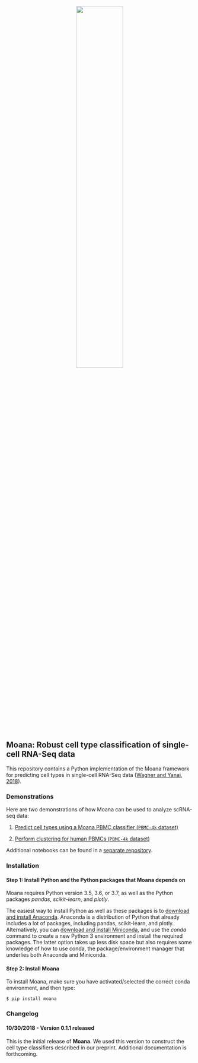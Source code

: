 
<div style="text-align:center"><img style="width:50%; height: auto" src="https://github.com/yanailab/moana/raw/develop/moana.jpg"/></div>

## Moana: Robust cell type classification of single-cell RNA-Seq data

This repository contains a Python implementation of the Moana framework for predicting cell types in single-cell RNA-Seq data ([Wagner and Yanai, 2018](https://www.biorxiv.org/content/early/2018/10/30/456129)).

### Demonstrations

Here are two demonstrations of how Moana can be used to analyze scRNA-seq data:

1. [Predict cell types using a Moana PBMC classifier (`PBMC-4k` dataset)](https://nbviewer.jupyter.org/github/flo-compbio/moana-tutorials/blob/master/02%20-%20Predict%20cell%20types%20using%20a%20Moana%20PBMC%20classifier%20%28PBMC-4k%29.ipynb)

2. [Perform clustering for human PBMCs (`PBMC-4k` dataset)](https://nbviewer.jupyter.org/github/flo-compbio/moana-tutorials/blob/master/03%20-%20Perform%20clustering%20for%20human%20PBMCs%20%28PBMC-4k%29.ipynb)

Additional notebooks can be found in a [separate repository](https://github.com/flo-compbio/moana-tutorials).

### Installation

#### Step 1: Install Python and the Python packages that Moana depends on

Moana requires Python version 3.5, 3.6, or 3.7, as well as the Python packages *pandas*, *scikit-learn*, and *plotly*.

The easiest way to install Python as well as these packages is to [download and install Anaconda](https://www.anaconda.com/download). Anaconda is a distribution of Python that already includes a lot of packages, including pandas, scikit-learn, and plotly. Alternatively, you can [download and install Miniconda](https://conda.io/miniconda.html), and use the *conda* command to create a new Python 3 environment and install the required packages. The latter option takes up less disk space but also requires some knowledge of how to use conda, the package/environment manager that underlies both Anaconda and Miniconda.

#### Step 2: Install Moana

To install Moana, make sure you have activated/selected the correct conda environment, and then type:

```console
$ pip install moana
```

### Changelog

#### 10/30/2018 - Version 0.1.1 released

This is the initial release of **Moana**. We used this version to construct the cell type classifiers described in our preprint. Additional documentation is forthcoming.
